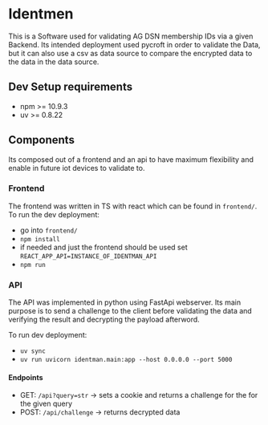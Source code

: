 # Identmen

This is a Software used for validating AG DSN membership IDs via a given Backend.
Its intended deployment used pycroft in order to validate the Data, but it can also use a csv as data source to compare the encrypted data to the data in the data source.

## Dev Setup requirements

- npm >= 10.9.3
- uv >= 0.8.22

## Components

Its composed out of a frontend and an api to have maximum flexibility and enable in future iot devices to validate to.

### Frontend

The frontend was written in TS with react which can be found in `frontend/`.
To run the dev deployment:

- go into `frontend/`
- `npm install`
-  if needed and just the frontend should be used set `REACT_APP_API=INSTANCE_OF_IDENTMAN_API`
- `npm run`


### API 
The API was implemented in python using FastApi webserver. Its main purpose is to send a challenge to the client before validating the data and verifying the result and decrypting the payload afterword.

To run dev deployment:

- `uv sync`
- `uv run uvicorn identman.main:app --host 0.0.0.0 --port 5000`

#### Endpoints

- GET: `/api?query=str`  -> sets a cookie and returns a challenge for the for the given query 
- POST: `/api/challenge` -> returns decrypted data